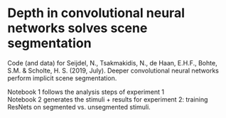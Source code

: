 # Depth in convolutional neural networks solves scene segmentation

Code (and data) for Seijdel, N., Tsakmakidis, N., de Haan, E.H.F., Bohte, S.M. & Scholte, H. S. (2019, July). Deeper convolutional neural networks perform implicit scene segmentation.

Notebook 1 follows the analysis steps of experiment 1  
Notebook 2 generates the stimuli + results for experiment 2: training ResNets on segmented vs. unsegmented stimuli. 
